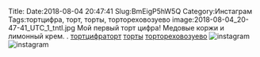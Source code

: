 Title:
Date:2018-08-04 20:47:41
Slug:BmEigP5hW5Q
Category:Инстаграм
Tags:тортцифра, торт, торты, тортореховозуево
image:2018-08-04_20-47-41_UTC_1_tntl.jpg
Мой первый торт цифра! Медовые коржи и лимонный крем. .  [тортцифра]({tag}тортцифра)[торт]({tag}торт) [торты]({tag}торты) [тортореховозуево]({tag}тортореховозуево)
![instagram]({attach}images/2018-08-04_20-47-41_UTC_1.jpg)
![instagram]({attach}images/2018-08-04_20-47-41_UTC_2.jpg)
